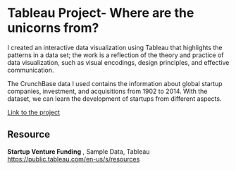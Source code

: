 # Tableau Project- Where are the unicorns from?

I created an interactive data visualization using Tableau that highlights the patterns in a data set; the work is a reflection of the theory and practice of data visualization, such as visual encodings, design principles, and effective communication.

The CrunchBase data I used contains the information about global startup companies, investment, and acquisitions from 1902 to 2014. 
With the dataset, we can learn the development of startups from different aspects.

[Link to the project](https://public.tableau.com/views/Wherearetheunicornsfrom/Story1?:embed=y&:display_count=yes&publish=yes)

## Resource

**Startup Venture Funding** , Sample Data, Tableau  https://public.tableau.com/en-us/s/resources

